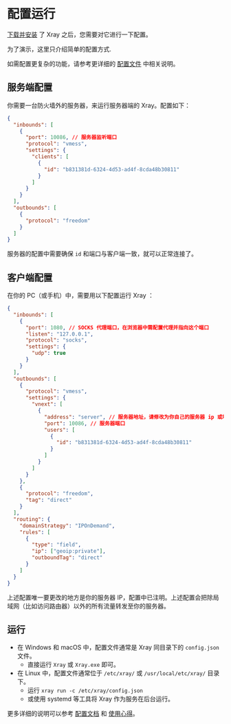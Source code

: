 # 配置运行

[下载并安装](./install) 了 Xray 之后，您需要对它进行一下配置。

为了演示，这里只介绍简单的配置方式.

如需配置更复杂的功能，请参考更详细的 [配置文件](../config/) 中相关说明。

## 服务端配置

你需要一台防火墙外的服务器，来运行服务器端的 Xray。配置如下：

```json
{
  "inbounds": [
    {
      "port": 10086, // 服务器监听端口
      "protocol": "vmess",
      "settings": {
        "clients": [
          {
            "id": "b831381d-6324-4d53-ad4f-8cda48b30811"
          }
        ]
      }
    }
  ],
  "outbounds": [
    {
      "protocol": "freedom"
    }
  ]
}
```

服务器的配置中需要确保 `id` 和端口与客户端一致，就可以正常连接了。

## 客户端配置

在你的 PC（或手机）中，需要用以下配置运行 Xray ：

```json
{
  "inbounds": [
    {
      "port": 1080, // SOCKS 代理端口，在浏览器中需配置代理并指向这个端口
      "listen": "127.0.0.1",
      "protocol": "socks",
      "settings": {
        "udp": true
      }
    }
  ],
  "outbounds": [
    {
      "protocol": "vmess",
      "settings": {
        "vnext": [
          {
            "address": "server", // 服务器地址，请修改为你自己的服务器 ip 或域名
            "port": 10086, // 服务器端口
            "users": [
              {
                "id": "b831381d-6324-4d53-ad4f-8cda48b30811"
              }
            ]
          }
        ]
      }
    },
    {
      "protocol": "freedom",
      "tag": "direct"
    }
  ],
  "routing": {
    "domainStrategy": "IPOnDemand",
    "rules": [
      {
        "type": "field",
        "ip": ["geoip:private"],
        "outboundTag": "direct"
      }
    ]
  }
}
```

上述配置唯一要更改的地方是你的服务器 IP，配置中已注明。上述配置会把除局域网（比如访问路由器）以外的所有流量转发至你的服务器。

## 运行


- 在 Windows 和 macOS 中，配置文件通常是 Xray 同目录下的 `config.json` 文件。
    - 直接运行 `Xray` 或 `Xray.exe` 即可。
- 在 Linux 中，配置文件通常位于 `/etc/xray/` 或 `/usr/local/etc/xray/` 目录下。
    - 运行 `xray run -c /etc/xray/config.json`
    - 或使用 systemd 等工具将 Xray 作为服务在后台运行。

更多详细的说明可以参考 [配置文档](../config/) 和 [使用心得](../documents/)。
